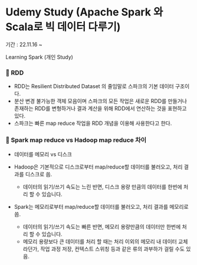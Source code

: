 # Udemy Study (Apache Spark 와 Scala로 빅 데이터 다루기)
기간 : 22.11.16 ~

Learning Spark (개인 Study)

### 🔹 RDD
- RDD는 Resilient Distributed Dataset 의 줄임말로 스파크의 기본 데이터 구조이다. 
- 분산 변경 불가능한 객체 모음이며 스파크의 모든 작업은 새로운 RDD를 만들거나 존재하는 RDD를 변형하거나 결과 계산을 위해 RDD에서 연산하는 것을 표현하고 있다. 
- 스파크는 빠른 map reduce 작업을 RDD 개념을 이용해 사용한다고 한다. 

### 🔹 Spark map reduce vs Hadoop map reduce 차이
- 데이터를 메모리 vs 디스크 
- Hadoop은 기본적으로 디스크로부터 map/reduce할 데이터를 불러오고, 처리 결과를 디스크로 씀.
  - 데이터의 읽기/쓰기 속도는 느린 반면, 디스크 용량 만큼의 데이터를 한번에 처리 할 수 있습니다.

- Spark는 메모리로부터 map/reduce할 데이터를 불러오고, 처리 결과를 메모리로 씀.
  - 데이터의 읽기/쓰기 속도는 빠른 반면, 메모리 용량만큼의 데이터만 한번에 처리 할 수 있습니다.
  - 메모리 용량보다 큰 데이터를 처리 할 때는 처리 이외의 메모리 내 데이터 교체라던가, 작업 과정 저장, 컨텍스트 스위칭 등과 같은 류의 과부하가 걸릴 수도 있음.
